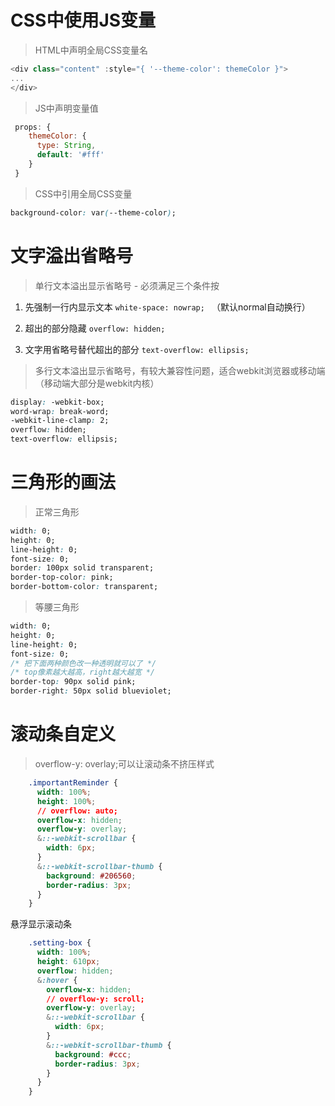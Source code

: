 # CSS中使用JS变量

> HTML中声明全局CSS变量名

```js
<div class="content" :style="{ '--theme-color': themeColor }">
...
</div>
```

> JS中声明变量值

```js
 props: {
    themeColor: {
      type: String,
      default: '#fff'
    }
 }
```

> CSS中引用全局CSS变量

```css
background-color: var(--theme-color);
```



# 文字溢出省略号

> 单行文本溢出显示省略号 - 必须满足三个条件按

1. 先强制一行内显示文本  `white-space: nowrap; ` （默认normal自动换行）

2. 超出的部分隐藏  `overflow: hidden;`

3. 文字用省略号替代超出的部分  `text-overflow: ellipsis;`



> 多行文本溢出显示省略号，有较大兼容性问题，适合webkit浏览器或移动端（移动端大部分是webkit内核）

```css
display: -webkit-box;
word-wrap: break-word;
-webkit-line-clamp: 2;
overflow: hidden;
text-overflow: ellipsis;
```



# 三角形的画法

> 正常三角形

```css
width: 0;
height: 0;
line-height: 0;
font-size: 0;
border: 100px solid transparent;
border-top-color: pink;
border-bottom-color: transparent;
```



> 等腰三角形

```css
width: 0;
height: 0;
line-height: 0;
font-size: 0;
/* 把下面两种颜色改一种透明就可以了 */
/* top像素越大越高，right越大越宽 */
border-top: 90px solid pink;
border-right: 50px solid blueviolet;
```



# 滚动条自定义

> overflow-y: overlay;可以让滚动条不挤压样式

```css
    .importantReminder {
      width: 100%;
      height: 100%;
      // overflow: auto;
      overflow-x: hidden;
      overflow-y: overlay;
      &::-webkit-scrollbar {
        width: 6px;
      }
      &::-webkit-scrollbar-thumb {
        background: #206560;
        border-radius: 3px;
      }
    }
```

悬浮显示滚动条

```css
    .setting-box {
      width: 100%;
      height: 610px;
      overflow: hidden;
      &:hover {
        overflow-x: hidden;
        // overflow-y: scroll;
        overflow-y: overlay;
        &::-webkit-scrollbar {
          width: 6px;
        }
        &::-webkit-scrollbar-thumb {
          background: #ccc;
          border-radius: 3px;
        }
      }
    }
```

​	
